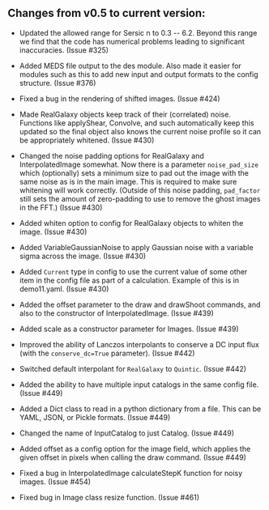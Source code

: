 Changes from v0.5 to current version:
------------------------------------

* Updated the allowed range for Sersic n to 0.3 -- 6.2.  Beyond this range we find that the 
  code has numerical problems leading to significant inaccuracies.  (Issue #325)

* Added MEDS file output to the des module.  Also made it easier for modules such as this to add 
  new input and output formats to the config structure.  (Issue #376)

* Fixed a bug in the rendering of shifted images.  (Issue #424)

* Made RealGalaxy objects keep track of their (correlated) noise.  Functions like applyShear,
  Convolve, and such automatically keep this updated so the final object also knows the current
  noise profile so it can be appropriately whitened.  (Issue #430)

* Changed the noise padding options for RealGalaxy and InterpolatedImage somewhat.  Now there is
  a parameter `noise_pad_size` which (optionally) sets a minimum size to pad out the image with
  the same noise as is in the main image.  This is required to make sure whitening will work
  correctly.  (Outside of this noise padding, `pad_factor` still sets the amount of zero-padding
  to use to remove the ghost images in the FFT.)  (Issue #430)

* Added whiten option to config for RealGalaxy objects to whiten the image.  (Issue #430)

* Added VariableGaussianNoise to apply Gaussian noise with a variable sigma across the image.
  (Issue #430)

* Added `Current` type in config to use the current value of some other item in the config file
  as part of a calculation.  Example of this is in demo11.yaml.  (Issue #430)

* Added the offset parameter to the draw and drawShoot commands, and also to the constructor 
  of InterpolatedImage.  (Issue #439)

* Added scale as a constructor parameter for Images.  (Issue #439)

* Improved the ability of Lanczos interpolants to conserve a DC input flux (with the 
  `conserve_dc=True` parameter).  (Issue #442)

* Switched default interpolant for `RealGalaxy` to `Quintic`.  (Issue #442)

* Added the ability to have multiple input catalogs in the same config file.  (Issue #449)

* Added a Dict class to read in a python dictionary from a file.  This can be YAML, JSON, or 
  Pickle formats.  (Issue #449)

* Changed the name of InputCatalog to just Catalog.  (Issue #449)

* Added offset as a config option for the image field, which applies the given offset in pixels 
  when calling the draw command.  (Issue #449)

* Fixed a bug in InterpolatedImage calculateStepK function for noisy images.  (Issue #454)

* Fixed bug in Image class resize function.  (Issue #461)
